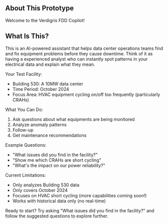 ## About This Prototype

Welcome to the Verdigris FDD Copilot!

## What Is This?

This is an AI-powered assistant that helps data center operations teams find and fix equipment problems before they cause downtime. Think of it as having a experienced analyst who can instantly spot patterns in your electrical data and explain what they mean.

Your Test Facility:

- Building 530: A 10MW data center
- Time Period: October 2024
- Focus Area: HVAC equipment cycling on/off too frequently (particularly CRAHs)

What You Can Do:

1. Ask questions about what equipments are being monitored
2. Analyze anomaly patterns
3. Follow-up 
4. Get maintenance recommendations

Example Questions:

- "What issues did you find in the facility?"
- "Show me which CRAHs are short cycling"
- "What's the impact on our power reliability?"

Current Limitations:

- Only analyzes Building 530 data
- Only covers October 2024
- Focuses on HVAC short cycling (more capabilities coming soon!)
- Works with historical data only (no real-time)

Ready to start? Try asking "What issues did you find in the facility?" and follow the suggested questions to explore further.